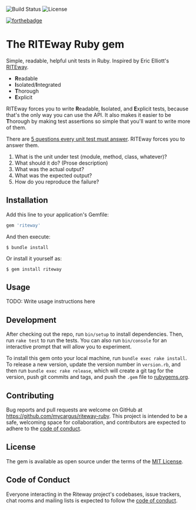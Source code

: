 ![Build Status](https://img.shields.io/travis/mycargus/riteway-ruby/master?color=green&logo=travis&style=for-the-badge)
![License](https://img.shields.io/github/license/mycargus/riteway-ruby?color=blue&style=for-the-badge)

[![forthebadge](https://forthebadge.com/images/badges/uses-badges.svg)](https://forthebadge.com)

# The RITEway Ruby gem

Simple, readable, helpful unit tests in Ruby. Inspired by Eric Elliott's
[RITEway].

- **R**eadable
- **I**solated/**I**ntegrated
- **T**horough
- **E**xplicit

RITEway forces you to write **R**eadable, **I**solated, and **E**xplicit tests,
because that's the only way you can use the API. It also makes it easier to be
**T**horough by making test assertions so simple that you'll want to write more
of them.

There are [5 questions every unit test must answer]. RITEway forces you to
answer them.

1. What is the unit under test (module, method, class, whatever)?
2. What should it do? (Prose description)
3. What was the actual output?
4. What was the expected output?
5. How do you reproduce the failure?

## Installation

Add this line to your application's Gemfile:

```ruby
gem 'riteway'
```

And then execute:

    $ bundle install

Or install it yourself as:

    $ gem install riteway

## Usage

TODO: Write usage instructions here

## Development

After checking out the repo, run `bin/setup` to install dependencies. Then, run
`rake test` to run the tests. You can also run `bin/console` for an interactive
prompt that will allow you to experiment.

To install this gem onto your local machine, run `bundle exec rake install`. To
release a new version, update the version number in `version.rb`, and then run
`bundle exec rake release`, which will create a git tag for the version, push
git commits and tags, and push the `.gem` file to [rubygems.org].

## Contributing

Bug reports and pull requests are welcome on GitHub at
<https://github.com/mycargus/riteway-ruby>. This project is intended to be a
safe, welcoming space for collaboration, and contributors are expected to adhere
to the [code of conduct].

## License

The gem is available as open source under the terms of the [MIT License].

## Code of Conduct

Everyone interacting in the Riteway project's codebases, issue trackers, chat
rooms and mailing lists is expected to follow the [code of conduct].

[riteway]: https://github.com/ericelliott/riteway
[rubygems.org]: https://rubygems.org
[code of conduct]: https://github.com/mycargus/riteway-ruby/blob/master/CODE_OF_CONDUCT.md
[mit license]: https://github.com/mycargus/riteway-ruby/blob/master/LICENSE
[5 questions every unit test must answer]: https://medium.com/javascript-scene/what-every-unit-test-needs-f6cd34d9836d
